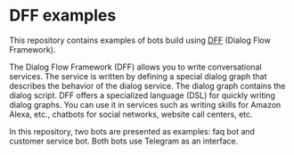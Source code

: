 # DFF examples

This repository contains examples of bots build using [DFF](https://github.com/deeppavlov/dialog_flow_framework) (Dialog Flow Framework).

The Dialog Flow Framework (DFF) allows you to write conversational services. The service is written by defining a
special dialog graph that describes the behavior of the dialog service. The dialog graph contains the dialog script.
DFF offers a specialized language (DSL) for quickly writing dialog graphs.
You can use it in services such as writing skills for Amazon Alexa, etc., chatbots for social networks, website call centers, etc.

In this repository, two bots are presented as examples: faq bot and customer service bot. Both bots use Telegram as an interface.
